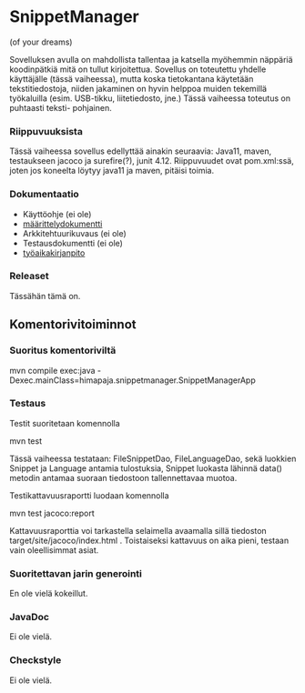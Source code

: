 # SnippetManager
(of your dreams)

Sovelluksen avulla on mahdollista tallentaa ja katsella myöhemmin näppäriä koodinpätkiä mitä on tullut kirjoitettua. Sovellus on toteutettu yhdelle käyttäjälle (tässä vaiheessa), mutta koska
tietokantana käytetään tekstitiedostoja, niiden jakaminen on hyvin helppoa muiden tekemillä työkaluilla (esim. USB-tikku, liitetiedosto, jne.) Tässä vaiheessa toteutus on puhtaasti teksti-
pohjainen.

### Riippuvuuksista

Tässä vaiheessa sovellus edellyttää ainakin seuraavia: Java11, maven, testaukseen jacoco ja surefire(?), junit 4.12. Riippuvuudet ovat pom.xml:ssä, joten jos koneelta löytyy java11 ja maven,
pitäisi toimia.

### Dokumentaatio

* Käyttöohje (ei ole)
* [määrittelydokumentti](https://github.com/sanikk/ot-harjoitust/dokumentointi/maarittelydokumentti.md)
* Arkkitehtuurikuvaus (ei ole)
* Testausdokumentti (ei ole)
* [työaikakirjanpito](https://github.com/sanikk/ot-harjoitust/dokumentointi/tuntikirjanpito.md)

### Releaset

Tässähän tämä on.

## Komentorivitoiminnot

### Suoritus komentoriviltä

mvn compile exec:java -Dexec.mainClass=himapaja.snippetmanager.SnippetManagerApp

### Testaus

Testit suoritetaan komennolla

mvn test

Tässä vaiheessa testataan: FileSnippetDao, FileLanguageDao, sekä luokkien Snippet ja Language antamia tulostuksia, Snippet luokasta lähinnä data() metodin antamaa suoraan tiedostoon tallennettavaa
muotoa.

Testikattavuusraportti luodaan komennolla

mvn test jacoco:report

Kattavuusraporttia voi tarkastella selaimella avaamalla sillä tiedoston target/site/jacoco/index.html . Toistaiseksi kattavuus on aika pieni, testaan vain oleellisimmat asiat.

### Suoritettavan jarin generointi

En ole vielä kokeillut.

### JavaDoc

Ei ole vielä.

### Checkstyle

Ei ole vielä.

